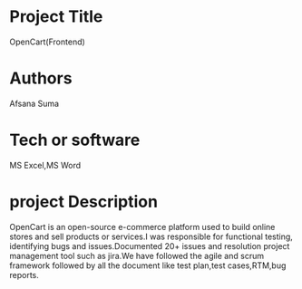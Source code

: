 # Project Title
OpenCart(Frontend)

# Authors
Afsana Suma 

# Tech or software
MS Excel,MS Word

# project Description
OpenCart is an open-source e-commerce platform used to build online stores and sell products or services.I was responsible for functional testing, identifying bugs and issues.Documented 20+ issues and resolution project management tool such as jira.We have followed the agile and scrum framework followed by all the document like test plan,test cases,RTM,bug reports.
